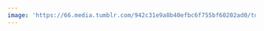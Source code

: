 ```yaml
---
image: 'https://66.media.tumblr.com/942c31e9a8b40efbc6f755bf60202ad0/tumblr_p1zyj97DK21tbdx3so1_1280.jpg'
---
```

